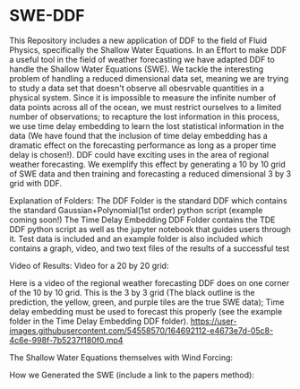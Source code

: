 # SWE-DDF
This Repository includes a new application of DDF to the field of Fluid Physics, specifically the Shallow Water Equations. In an Effort to make DDF a useful tool in the field of weather forecasting we have adapted DDF to handle the Shallow Water Equations (SWE). We tackle the interesting problem of handling a reduced dimensional data set, meaning we are trying to study a data set that doesn't observe all obesrvable quantities in a physical system. Since it is impossible to measure the infinite number of data points across all of the ocean, we must restrict ourselves to a limited number of observations; to recapture the lost information in this process, we use time delay embedding to learn the lost statistical information in the data (We have found that the inclusion of time delay embedding has a dramatic effect on the forecasting performance as long as a proper time delay is chosen!). DDF could have exciting uses in the area of regional weather forecasting. We exemplify this effect by generating a 10 by 10 grid of SWE data and then training and forecasting a reduced dimensional 3 by 3 grid with DDF.

Explanation of Folders:
The DDF Folder is the standard DDF which contains the standard Gaussian+Polynomial(1st order) python script (example coming soon!)
The Time Delay Embedding DDF Folder contains the TDE DDF python script as well as the jupyter notebook that guides users through it. Test data is included and an example folder is also included which contains a graph, video, and two text files of the results of a successful test

Video of Results:
Video for a 20 by 20 grid:


Here is a video of the regional weather forecasting DDF does on one corner of the 10 by 10 grid. This is the 3 by 3 grid (The black outline is the prediction, the yellow, green, and purple tiles are the true SWE data); Time delay embedding must be used to forecast this properly (see the example folder in the Time Delay Embedding DDF folder).
https://user-images.githubusercontent.com/54558570/164692112-e4673e7d-05c8-4c6e-998f-7b5237f180f0.mp4



The Shallow Water Equations themselves with Wind Forcing:

How we Generated the SWE (include a link to the papers method):
